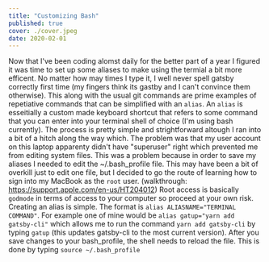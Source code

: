 ```yaml
---
title: "Customizing Bash"
published: true
cover: ./cover.jpeg
date: 2020-02-01
---
```


Now that I've been coding alomst daily for the better part of a year I figured it was time to set up some aliases to make using the termial a bit more efficent. No matter how may times I type it, I well never spell gatsby correctly first time (my fingers think its gastby and I can't convince them otherwise). This along with the usual git commands are prime examples of repetiative commands that can be simplified with an `alias`. 
An `alias` is esseitially a custom made keyboard shortcut that refers to some command that you can enter into your terminal shell of choice (I'm using bash currently). The process is pretty simple and strightforward altough I ran into a bit of a hitch along the way which. The problem was that my user account on this laptop apparenty didn't have "superuser" right which prevented me from editing system files. This was a problem because in order to save my aliases I needed to edit the ~/.bash_profile file. This may have been a bit of overkill just to edit one file, but I decided to go the route of learning how to sign into my MacBook as the `root` user. (walkthrough: https://support.apple.com/en-us/HT204012) Root access is basically `godmode` in terms of access to your computer so proceed at your own risk.
Creating an alias is simple. The format is `alias ALIASNAME="TERMINAL COMMAND"`. For example one of mine would be `alias gatup="yarn add gatsby-cli"` which allows me to run the command `yarn add gatsby-cli` by typing `gatup` (this updates gatsby-cli to the most current version). 
After you save changes to your bash_profile, the shell needs to reload the file. This is done by typing `source ~/.bash_profile`